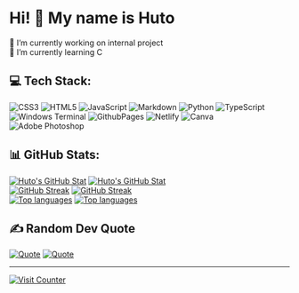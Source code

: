 # Hi! 👋 My name is Huto

🔭 I’m currently working on internal project<br>🌱 I’m currently learning C

## 💻 Tech Stack:
![CSS3](https://img.shields.io/badge/css3-%231572B6.svg?style=for-the-badge&logo=css3&logoColor=white) ![HTML5](https://img.shields.io/badge/html5-%23E34F26.svg?style=for-the-badge&logo=html5&logoColor=white) ![JavaScript](https://img.shields.io/badge/javascript-%23323330.svg?style=for-the-badge&logo=javascript&logoColor=%23F7DF1E) ![Markdown](https://img.shields.io/badge/markdown-%23000000.svg?style=for-the-badge&logo=markdown&logoColor=white) ![Python](https://img.shields.io/badge/python-3670A0?style=for-the-badge&logo=python&logoColor=ffdd54) ![TypeScript](https://img.shields.io/badge/typescript-%23007ACC.svg?style=for-the-badge&logo=typescript&logoColor=white) ![Windows Terminal](https://img.shields.io/badge/Windows%20Terminal-%234D4D4D.svg?style=for-the-badge&logo=windows-terminal&logoColor=white) ![GithubPages](https://img.shields.io/badge/github%20pages-121013?style=for-the-badge&logo=github&logoColor=white) ![Netlify](https://img.shields.io/badge/netlify-%23000000.svg?style=for-the-badge&logo=netlify&logoColor=#00C7B7) ![Canva](https://img.shields.io/badge/Canva-%2300C4CC.svg?style=for-the-badge&logo=Canva&logoColor=white) ![Adobe Photoshop](https://img.shields.io/badge/adobe%20photoshop-%2331A8FF.svg?style=for-the-badge&logo=adobe%20photoshop&logoColor=white)
## 📊 GitHub Stats:
[![Huto's GitHub Stat](https://github-readme-stats.vercel.app/api?username=Hutotpn&theme=catppuccin_latte&hide_border=true&include_all_commits=false&count_private=false&rank_icon=github&ring_color=eff1f5#gh-light-mode-only)](https://github.com/Hutotpn#gh-light-mode-only)
[![Huto's GitHub Stat](https://github-readme-stats.vercel.app/api?username=Hutotpn&theme=tokyonight&hide_border=true&include_all_commits=true&count_private=false&rank_icon=github&ring_color=1b1b27#gh-dark-mode-only)](https://github.com/Hutotpn#gh-dark-mode-only)
<br/>
[![GitHub Streak](https://github-readme-streak-stats.herokuapp.com?user=Hutotpn&t-latte&hide_border=true#gh-light-mode-only)](https://github.com/Hutotpn#gh-light-mode-only)
[![GitHub Streak](https://github-readme-streak-stats.herokuapp.com?user=Hutotpn&theme=tokyonight&hide_border=true#gh-dark-mode-only)](https://github.com/Hutotpn#gh-dark-mode-only)
<br/>
[![Top languages](https://github-readme-stats.vercel.app/api/top-langs/?username=Hutotpn&theme=catppuccin_latte&hide_border=true&include_all_commits=false&count_private=false&layout=compact#gh-light-mode-only)](https://github.com/#gh-light-mode-only)
[![Top languages](https://github-readme-stats.vercel.app/api/top-langs/?username=Hutotpn&theme=tokyonight&hide_border=true&include_all_commits=false&count_private=false&layout=compact#gh-dark-mode-only)](https://github.com/#gh-dark-mode-only)

## ✍️ Random Dev Quote
[![Quote](https://quotes-github-readme.vercel.app/api?type=vetical&theme=catppuccin_latte#gh-light-mode-only)](https://github.com/Hutotpn#gh-light-mode-only)
[![Quote](https://quotes-github-readme.vercel.app/api?type=vetical&theme=tokyonight#gh-dark-mode-only)](https://github.com/Hutotpn#gh-dark-mode-only)

---
[![Visit Counter](https://visitcount.itsvg.in/api?id=Hutotpn&label=Profile%20Views&color=0&icon=5&pretty=true)](https://github.com/Hutotpn)
